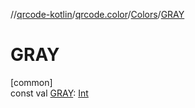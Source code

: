 //[qrcode-kotlin](../../../index.md)/[qrcode.color](../index.md)/[Colors](index.md)/[GRAY](-g-r-a-y.md)

# GRAY

[common]\
const val [GRAY](-g-r-a-y.md): [Int](https://kotlinlang.org/api/latest/jvm/stdlib/kotlin/-int/index.html)
